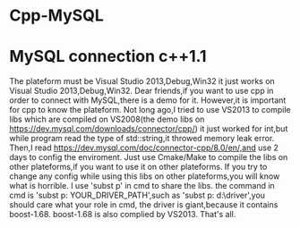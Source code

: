 # Cpp-MySQL
# MySQL connection c++1.1
The plateform must be Visual Studio 2013,Debug,Win32
it just works on Visual Studio 2013,Debug,Win32.
Dear friends,if you want to use cpp in order to connect with MySQL,there is a demo for it.
However,it is important for cpp to know the plateform.
Not long ago,I tried to use VS2013 to compile libs which are
compiled on VS2008(the demo libs on https://dev.mysql.com/downloads/connector/cpp/)
it just worked for int,but while program read the type of std::string,it throwed memory leak error.
Then,I read https://dev.mysql.com/doc/connector-cpp/8.0/en/,and use 2 days to config the enviroment.
Just use Cmake/Make to compile the libs on other plateforms,if you want to use it on other plateforms.
If you try to change any config while using this libs on other plateforms,you will know what is horrible.
I use 'subst p' in cmd to share the libs.
the command in cmd is 'subst p: YOUR_DRIVER_PATH',such as 'subst p: d:\driver',you should care what your role in cmd,
the driver is giant,because it contains boost-1.68.
boost-1.68 is also complied by VS2013.
That's all.
